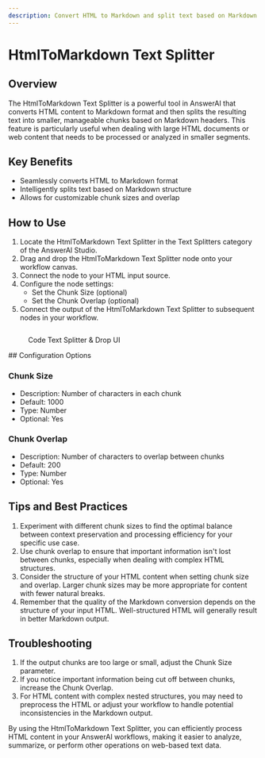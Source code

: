 ```yaml
---
description: Convert HTML to Markdown and split text based on Markdown headers
---
```


# HtmlToMarkdown Text Splitter

## Overview

The HtmlToMarkdown Text Splitter is a powerful tool in AnswerAI that converts HTML content to Markdown format and then splits the resulting text into smaller, manageable chunks based on Markdown headers. This feature is particularly useful when dealing with large HTML documents or web content that needs to be processed or analyzed in smaller segments.

## Key Benefits

-   Seamlessly converts HTML to Markdown format
-   Intelligently splits text based on Markdown structure
-   Allows for customizable chunk sizes and overlap

## How to Use

1. Locate the HtmlToMarkdown Text Splitter in the Text Splitters category of the AnswerAI Studio.
2. Drag and drop the HtmlToMarkdown Text Splitter node onto your workflow canvas.
3. Connect the node to your HTML input source.
4. Configure the node settings:
    - Set the Chunk Size (optional)
    - Set the Chunk Overlap (optional)
5. Connect the output of the HtmlToMarkdown Text Splitter to subsequent nodes in your workflow.

<!-- TODO: Add a screenshot showing the HtmlToMarkdown Text Splitter node on the canvas with its settings panel open -->
<figure><img src="/.gitbook/assets/screenshots/htmltomarkdown.png" alt="" /><figcaption><p> Code Text Splitter &#x26; Drop UI</p></figcaption></figure>
## Configuration Options

### Chunk Size

-   Description: Number of characters in each chunk
-   Default: 1000
-   Type: Number
-   Optional: Yes

### Chunk Overlap

-   Description: Number of characters to overlap between chunks
-   Default: 200
-   Type: Number
-   Optional: Yes

## Tips and Best Practices

1. Experiment with different chunk sizes to find the optimal balance between context preservation and processing efficiency for your specific use case.
2. Use chunk overlap to ensure that important information isn't lost between chunks, especially when dealing with complex HTML structures.
3. Consider the structure of your HTML content when setting chunk size and overlap. Larger chunk sizes may be more appropriate for content with fewer natural breaks.
4. Remember that the quality of the Markdown conversion depends on the structure of your input HTML. Well-structured HTML will generally result in better Markdown output.

## Troubleshooting

1. If the output chunks are too large or small, adjust the Chunk Size parameter.
2. If you notice important information being cut off between chunks, increase the Chunk Overlap.
3. For HTML content with complex nested structures, you may need to preprocess the HTML or adjust your workflow to handle potential inconsistencies in the Markdown output.

<!-- TODO: Add a screenshot showing an example of the HtmlToMarkdown Text Splitter output, displaying how the HTML has been converted to Markdown and split into chunks -->

By using the HtmlToMarkdown Text Splitter, you can efficiently process HTML content in your AnswerAI workflows, making it easier to analyze, summarize, or perform other operations on web-based text data.
